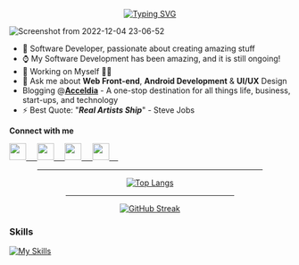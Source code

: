<div align=center>
  
  [![Typing SVG](https://readme-typing-svg.herokuapp.com?font=&color=%23F70A04&center=true&lines=<+Hello+World%F0%9F%91%8B,+My+Universe!+/>)](https://git.io/typing-svg)  
</div>

![Screenshot from 2022-12-04 23-06-52](https://user-images.githubusercontent.com/77758884/205738899-53cd85f5-aac6-4d8a-9618-addaafab4df7.png)



- 🌱 Software Developer, passionate about creating amazing stuff
- ⌚ My Software Development has been amazing, and it is still ongoing!
- 🔭 Working on Myself 🌟🌟
- 💬 Ask me about **Web Front-end**, **Android Development** & **UI/UX** Design
- Blogging @**[Acceldia](https://acceldia.vercel.app/)** - A one-stop destination for all things life, business, start-ups, and technology
- ⚡ Best Quote: "<strong><em>Real Artists Ship</em></strong>" - Steve Jobs

**Connect with me**

<a href="https://www.linkedin.com/in/votes-wakoli/" target="_blank">
  <img height=30 width=30 src="https://cdn.jsdelivr.net/gh/devicons/devicon/icons/linkedin/linkedin-original.svg" />&nbsp;&nbsp;&nbsp;&nbsp;
</a>
<a href="https://x.com/WakoliVotes" target="_blank">
  <img height=30 width=30 src="https://cdn.jsdelivr.net/gh/devicons/devicon/icons/twitter/twitter-original.svg" />&nbsp;&nbsp;&nbsp;&nbsp;
</a>
<a href="https://medium.com/@acceldia" target="_blank">
  <img height=30 width=30 src="https://user-images.githubusercontent.com/77758884/171897806-3e20ecb8-7f68-4813-9093-a9b1c65fdd4f.png" >&nbsp;&nbsp;&nbsp;&nbsp;
</a>
<a href="https://substack.com/@acceldia" target="_blank">
  <img height=30 width=30 src="https://user-images.githubusercontent.com/77758884/171907062-e3342a31-7afa-4b2e-9ae8-877a948fa67e.png" >&nbsp;&nbsp;&nbsp;&nbsp;
</a>

<!-- here      -->
 
<div align=center>         
   
<hr width="80%">
  
[![Top Langs](https://github-readme-stats.vercel.app/api/top-langs/?username=wakoliVotes&theme=omni&am&layout=compact&langs_count=10&hide=jupyter%20notebook,html)](https://github.com/danny-votez/github-readme-stats)  
  
<hr width="60%">
  


[![GitHub Streak](https://github-readme-streak-stats.herokuapp.com?user=wakoliVotes&theme=monokai&date_format=M%20j%5B%2C%20Y%5D&ring=1300DD&sideLabels=00DD29&dates=FFFEF1&fire=000DFF&currStreakNum=CDDCDD)](https://git.io/streak-stats) 

  
 </div>
 
 
### Skills

[![My Skills](https://skillicons.dev/icons?i=kotlin,java,androidstudio,sqlite,swift,dart,flutter,py,js,react,nodejs,express,html,css,sass,bootstrap,git,github,mysql,mongodb,postgres,firebase,vscode,idea,tailwind,linux,stackoverflow)](https://skillicons.dev)


